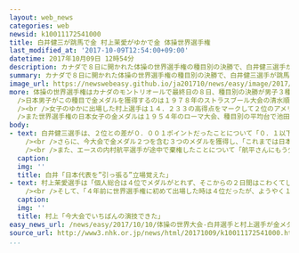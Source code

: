 ```yaml
---
layout: web_news
categories: web
newsid: k10011172541000
title: 白井健三が跳馬で金 村上茉愛がゆかで金 体操世界選手権
last_modified_at: '2017-10-09T12:54:00+09:00'
datetime: 2017年10月09日 12時54分
description: カナダで８日に開かれた体操の世界選手権の種目別の決勝で、白井健三選手が跳馬で、村上茉愛選手がゆかで、それぞれ金メダルを獲得しました。
summary: カナダで８日に開かれた体操の世界選手権の種目別の決勝で、白井健三選手が跳馬で、村上茉愛選手がゆかで、それぞれ金メダルを獲得しました。
image_url: https://newswebeasy.github.io/ja201710/news/easy/image/2017/10/10/k10011172541000.jpg
more: 体操の世界選手権はカナダのモントリオールで最終日の８日、種目別の決勝が男子３種目、女子２種目行われました。<br /><br />男子の跳馬に出場した白井選手は２回の跳躍の平均で１４．９００をマークし、２位のウクライナのイゴル・ラジビロフ選手の得点を０．００１ポイント上回って、世界選手権のこの種目では自身初めてのメダルとなる金メダルを獲得しました。<br
  />日本男子がこの種目で金メダルを獲得するのは１９７８年のストラスブール大会の清水順一さん以来３９年ぶりです。<br />白井選手の今大会のメダルは個人総合の銅メダルと種目別のゆかの金メダルに続き３つめです。<br
  /><br />女子のゆかに出場した村上選手は１４．２３３の高得点をマークして２位のアメリカの選手を０．０３３ポイント上まわり、この種目、日本の女子選手で初めてとなる金メダルを獲得しました。<br
  />また世界選手権の日本女子の金メダルは１９５４年のローマ大会、種目別の平均台で池田敬子さんが獲得して以来史上２人目です。<br /><br />このほか男子では鉄棒で宮地秀享選手が５位、跳馬で安里圭亮選手が６位。女子は平均台で村上選手が４位、寺本明日香選手が６位でした。
body:
- text: 白井健三選手は、２位との差が０．００１ポイントだったことについて「０．１以下の差は、気持ちや練習量の差だと思う。こだわって練習してきた差がこの０．００１の差になったと思う。一方で、最後くらいは、結果を気にせず楽しんでやろうと思っていたので金メダルという結果にびっくりしている」と振り返りました。<br
    /><br />さらに、今大会で金メダル２つを含む３つのメダルを獲得し、「これまでは日本代表に“ついていく“立場だったが、今回の大会では“引っ張る”という立場を覚えた。日本代表での立場も変わってきていると思う」と話していました。<br
    /><br />また、エースの内村航平選手が途中で棄権したことについて「航平さんにもう少し頼りたかったという気持ちもあるが、体操の神様が試練を与えたのだと思う。その試練に応えることができてよかった」と話していました。
  caption:
  img: ''
  title: 白井「日本代表を”引っ張る”立場覚えた」
- text: 村上茉愛選手は「個人総合は４位でメダルがとれず、そこからの２日間はこわくてしかたがなかったが、今大会でいちばんの演技ができた。力を出し切ったし、今できる完璧な演技だった」と決勝を振り返りました。<br
    /><br />そして、「４年前に世界選手権に初めて出場した時は４位だったが、ようやく１位がとれた。東京オリンピックに向けていい経験になったし、第一歩が踏み出せた」と話していました。
  caption:
  img: ''
  title: 村上「今大会でいちばんの演技できた」
easy_news_url: /news/easy/2017/10/10/体操の世界大会-白井選手と村上選手が金メダル/
source_url: http://www3.nhk.or.jp/news/html/20171009/k10011172541000.html
...
```

